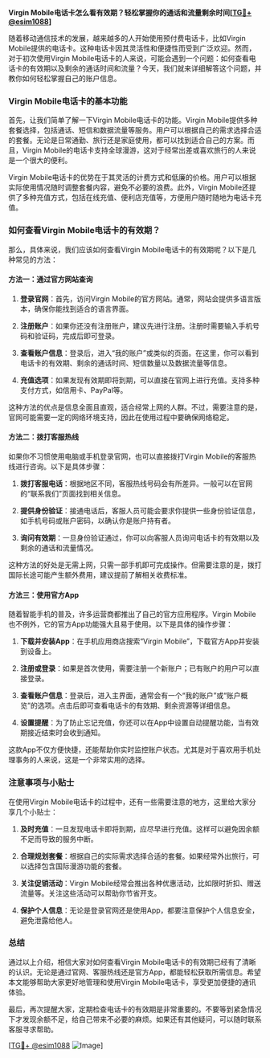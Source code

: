 **Virgin Mobile电话卡怎么看有效期？轻松掌握你的通话和流量剩余时间[[TG💪+ @esim1088](https://t.me/s/esim1088)]**

随着移动通信技术的发展，越来越多的人开始使用预付费电话卡，比如Virgin Mobile提供的电话卡。这种电话卡因其灵活性和便捷性而受到广泛欢迎。然而，对于初次使用Virgin Mobile电话卡的人来说，可能会遇到一个问题：如何查看电话卡的有效期以及剩余的通话时间和流量？今天，我们就来详细解答这个问题，并教你如何轻松掌握自己的账户信息。

### Virgin Mobile电话卡的基本功能

首先，让我们简单了解一下Virgin Mobile电话卡的功能。Virgin Mobile提供多种套餐选择，包括通话、短信和数据流量等服务。用户可以根据自己的需求选择合适的套餐。无论是日常通勤、旅行还是家庭使用，都可以找到适合自己的方案。而且，Virgin Mobile的电话卡支持全球漫游，这对于经常出差或喜欢旅行的人来说是一个很大的便利。

Virgin Mobile电话卡的优势在于其灵活的计费方式和低廉的价格。用户可以根据实际使用情况随时调整套餐内容，避免不必要的浪费。此外，Virgin Mobile还提供了多种充值方式，包括在线充值、便利店充值等，方便用户随时随地为电话卡充值。

### 如何查看Virgin Mobile电话卡的有效期？

那么，具体来说，我们应该如何查看Virgin Mobile电话卡的有效期呢？以下是几种常见的方法：

#### 方法一：通过官方网站查询

1. **登录官网**：首先，访问Virgin Mobile的官方网站。通常，网站会提供多语言版本，确保你能找到适合的语言界面。
   
2. **注册账户**：如果你还没有注册账户，建议先进行注册。注册时需要输入手机号码和验证码，完成后即可登录。

3. **查看账户信息**：登录后，进入“我的账户”或类似的页面。在这里，你可以看到电话卡的有效期、剩余的通话时间、短信数量以及数据流量等信息。

4. **充值选项**：如果发现有效期即将到期，可以直接在官网上进行充值。支持多种支付方式，如信用卡、PayPal等。

这种方法的优点是信息全面且直观，适合经常上网的人群。不过，需要注意的是，官网可能需要一定的网络环境支持，因此在使用过程中要确保网络稳定。

#### 方法二：拨打客服热线

如果你不习惯使用电脑或手机登录官网，也可以直接拨打Virgin Mobile的客服热线进行咨询。以下是具体步骤：

1. **拨打客服电话**：根据地区不同，客服热线号码会有所差异。一般可以在官网的“联系我们”页面找到相关信息。

2. **提供身份验证**：接通电话后，客服人员可能会要求你提供一些身份验证信息，如手机号码或账户密码，以确认你是账户持有者。

3. **询问有效期**：一旦身份验证通过，你可以向客服人员询问电话卡的有效期以及剩余的通话和流量情况。

这种方法的好处是无需上网，只需一部手机即可完成操作。但需要注意的是，拨打国际长途可能产生额外费用，建议提前了解相关收费标准。

#### 方法三：使用官方App

随着智能手机的普及，许多运营商都推出了自己的官方应用程序。Virgin Mobile也不例外，它的官方App功能强大且易于使用。以下是具体的操作步骤：

1. **下载并安装App**：在手机应用商店搜索“Virgin Mobile”，下载官方App并安装到设备上。

2. **注册或登录**：如果是首次使用，需要注册一个新账户；已有账户的用户可以直接登录。

3. **查看账户信息**：登录后，进入主界面，通常会有一个“我的账户”或“账户概览”的选项。点击后即可查看电话卡的有效期、剩余资源等详细信息。

4. **设置提醒**：为了防止忘记充值，你还可以在App中设置自动提醒功能，当有效期接近结束时会收到通知。

这款App不仅方便快捷，还能帮助你实时监控账户状态。尤其是对于喜欢用手机处理事务的人来说，这是一个非常实用的选择。

### 注意事项与小贴士

在使用Virgin Mobile电话卡的过程中，还有一些需要注意的地方，这里给大家分享几个小贴士：

1. **及时充值**：一旦发现电话卡即将到期，应尽早进行充值。这样可以避免因余额不足而导致的服务中断。

2. **合理规划套餐**：根据自己的实际需求选择合适的套餐。如果经常外出旅行，可以选择包含国际漫游功能的套餐。

3. **关注促销活动**：Virgin Mobile经常会推出各种优惠活动，比如限时折扣、赠送流量等。关注这些活动可以帮助你节省开支。

4. **保护个人信息**：无论是登录官网还是使用App，都要注意保护个人信息安全，避免泄露给他人。

### 总结

通过以上介绍，相信大家对如何查看Virgin Mobile电话卡的有效期已经有了清晰的认识。无论是通过官网、客服热线还是官方App，都能轻松获取所需信息。希望本文能够帮助大家更好地管理和使用Virgin Mobile电话卡，享受更加便捷的通讯体验。

最后，再次提醒大家，定期检查电话卡的有效期是非常重要的。不要等到紧急情况下才发现余额不足，给自己带来不必要的麻烦。如果还有其他疑问，可以随时联系客服寻求帮助。

[[TG💪+ @esim1088](https://t.me/s/esim1088) ![Image](https://i.postimg.cc/4NQfJmqS/Snipaste-2025-05-13-00-14-12.png)]